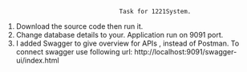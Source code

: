                                     Task for 1221System.
1) Download the source code then run it.
2) Change database details to your. Application run on 9091 port.
3) I added Swagger to give overview for APIs , instead of Postman. To connect swagger use following url: http://localhost:9091/swagger-ui/index.html

